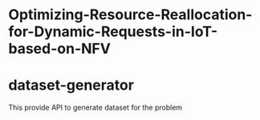 # Optimizing-Resource-Reallocation-for-Dynamic-Requests-in-IoT-based-on-NFV
# dataset-generator
This provide API to generate dataset for the problem
